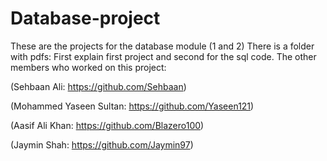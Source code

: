 # Database-project
These are the projects for the database module (1 and 2)
There is a folder with pdfs: First explain first project and second for the sql code. 
The other members who worked on this project: 

(Sehbaan Ali: https://github.com/Sehbaan)

(Mohammed Yaseen Sultan: https://github.com/Yaseen121)

(Aasif Ali Khan: https://github.com/Blazero100)

(Jaymin Shah: https://github.com/Jaymin97)
